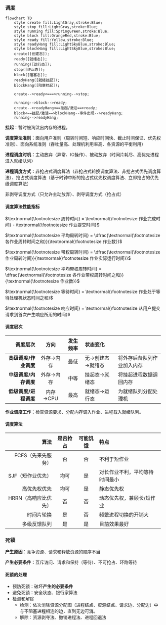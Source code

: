 
### 调度

```mermaid
flowchart TD
    style create fill:LightGray,stroke:Blue;
    style stop fill:LightGray,stroke:Blue;
    style running fill:SpringGreen,stroke:Blue;
    style block fill:OrangeRed,stroke:Blue;
    style ready fill:Yellow,stroke:Blue;
    style readyHang fill:LightSkyBlue,stroke:Blue;
    style blockHang fill:LightSkyBlue,stroke:Blue;
    create([创建态]);
    ready([就绪态]);
    running([运行态]);
    stop([终止态]);
    block([阻塞态]);
    readyHang([就绪挂起]);
    blockHang([阻塞挂起]);

    create-->ready<===>running-->stop;

    running-->block-->ready;
    create-->readyHang<==挂起/激活==>ready;
    block<==挂起/激活==>blockHang--事件出现-->readyHang;
    running-->readyHang;
```

**挂起**：暂时被淘汰出内存的进程。

**调度算法准则**：面向用户准则（周转时间短、响应时间快、截止时间保证、优先权准则）、面向系统准则（吞吐量高、处理机利用率高、各资源的平衡利用）

**进程调度时机**：主动放弃（异常、IO操作）、被动放弃（时间片耗尽、高优先进程进入就绪队列）

**进程调度方式**：非抢占式调度算法（非抢占式轮换调度算法、非抢占式优先调度算法）、抢占式调度算法（基于时钟中断的抢占式优先权调度算法、立即抢占的优先级调度算法）

非剥夺调度方式（只允许主动放弃）、剥夺调度方式（抢占式）

#### 调度算法性能指标

$\textnormal{\footnotesize 周转时间} = \textnormal{\footnotesize 作业完成时间} - \textnormal{\footnotesize 作业提交时间}$

$\textnormal{\footnotesize 平均周转时间} = \dfrac{\textnormal{\footnotesize 各作业周转时间之和}}{\textnormal{\footnotesize 作业数}}$

$\textnormal{\footnotesize 带权周转时间} = \dfrac{\textnormal{\footnotesize 作业周转时间}}{\textnormal{\footnotesize 作业实际运行时间}}$

$\textnormal{\footnotesize 平均带权周转时间} = \dfrac{\textnormal{\footnotesize 各作业带权周转时间之和}}{\textnormal{\footnotesize 作业数}}$

$\textnormal{\footnotesize 等待时间} = \textnormal{\footnotesize 作业处于等待处理机状态时间之和}$

$\textnormal{\footnotesize 响应时间} = \textnormal{\footnotesize 从用户提交请求到首次产生响应所用的时间}$

#### 调度层次

| 调度层次 |   方向    | 发生频率 | 状态变化         |                            |
| --------------------: | :-------: | :------: | :--------------- | -------------------------- |
| **高级调度/作业调度** | 外存→内存 |   最低   | 无→创建态→就绪态 | 将外存后备队列作业加入内存 |
| **中级调度/内存调度** | 外存→内存 |   中等   | 挂起态→就绪态    | 将挂起进程数据调回内存     |
| **低级调度/进程调度** | 内存→CPU  |   最高   | 就绪态→运行态    | 为就绪队列分配处理机       |

**作业调度工作**：检查资源要求、分配内存调入作业、进程载入就绪队列。

#### 调度算法

|                 算法 | 是否抢占 | 可能饥饿 | 特点                           |
| -------------------: | :------: | :------: | :----------------------------- |
|   FCFS（先来先服务） |    否    |    否    | 不利于短作业                   |
|    SJF（短作业优先） |   均可   |    是    | 对长作业不利，平均等待时间最小 |
|         高优先权优先 |   均可   |    是    | 静态优先权                     |
| HRRN（高响应比优先） |    否    |    否    | 动态优先权，兼顾长/短作业      |
|           时间片轮换 |    是    |    否    | 频繁进程切换的开销大           |
|         多级反馈队列 |    是    |    是    | 目前效果最好                   |

### 死锁

**产生原因**：竞争资源、请求和释放资源的顺序不当

**产生必要条件**：互斥访问、请求和保持（等待）、不可抢占、环路等待

#### 死锁的处理

- 预防死锁：破坏**产生的必要条件**
- 避免死锁：安全状态、银行家算法
- 检测和解除
  - 检测：依次消除资源分配图（进程结点、资源结点、请求边、分配边）中与不阻塞进程相连的边，直到无边可消。
  - 解除：资源剥夺法、撤销进程法、进程回退法
